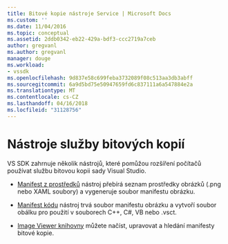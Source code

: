 ```yaml
---
title: Bitové kopie nástroje Service | Microsoft Docs
ms.custom: ''
ms.date: 11/04/2016
ms.topic: conceptual
ms.assetid: 2ddb0342-eb22-429a-bdf3-ccc2719a7ceb
author: gregvanl
ms.author: gregvanl
manager: douge
ms.workload:
- vssdk
ms.openlocfilehash: 9d837e58c699feba3732089f08c513aa3db3abff
ms.sourcegitcommit: 6a9d5bd75e50947659fd6c837111a6a547884e2a
ms.translationtype: MT
ms.contentlocale: cs-CZ
ms.lasthandoff: 04/16/2018
ms.locfileid: "31128756"
---
```

# <a name="image-service-tools"></a>Nástroje služby bitových kopií
VS SDK zahrnuje několik nástrojů, které pomůžou rozšíření počítačů používat službu bitovou kopii sady Visual Studio.  
  
-   [Manifest z prostředků](../../extensibility/internals/manifest-from-resources.md) nástroj přebírá seznam prostředky obrázků (.png nebo XAML soubory) a vygeneruje soubor manifestu obrázku.  
  
-   [Manifest kódu](../../extensibility/internals/manifest-to-code.md) nástroj trvá soubor manifestu obrázku a vytvoří soubor obálku pro použití v souborech C++, C#, VB nebo .vsct.  
  
-   [Image Viewer knihovny](../../extensibility/internals/image-library-viewer.md) můžete načíst, upravovat a hledání manifesty bitové kopie.